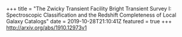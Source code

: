 +++
title = "The Zwicky Transient Facility Bright Transient Survey I: Spectroscopic   Classification and the Redshift Completeness of Local Galaxy Catalogs"
date = 2019-10-28T21:10:41Z
featured = true
+++
http://arxiv.org/abs/1910.12973v1